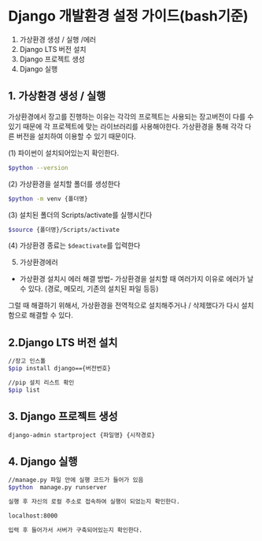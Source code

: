 # Django 개발환경 설정 가이드(bash기준)

1. 가상환경 생성 / 실행 /에러
2. Django LTS 버전 설치
3. Django 프로젝트 생성
4. Django 실행

## 1. 가상환경 생성 / 실행

가상환경에서 장고를 진행하는 이유는 각각의 프로젝트는 사용되는 장고버전이 다를 수 있기 때문에 각 프로젝트에 맞는 라이브러리를 사용해야한다. 가상환경을 통해 각각 다른 버전을 설치하여 이용할 수 있기 때문이다.

(1) 파이썬이 설치되어있는지 확인한다.

```bash
$python --version
```

(2) 가상환경을 설치할 폴더를 생성한다

```bash
$python -m venv {폴더명} 
```

(3) 설치된 폴더의 Scripts/activate를 실행시킨다

```bash
$source {폴더명}/Scripts/activate
```

(4) 가상환경 종료는 `$deactivate`를 입력한다

5) 가상환경에러

* 가상환경 설치시 에러 해결 방법- 가상환경을 설치할 때 여러가지 이유로 에러가 날 수 있다. (경로, 메모리, 기존의 설치된 파일 등등)

그럴 때 해결하기 위해서, 가상환경을 전역적으로 설치해주거나 / 삭제했다가 다시 설치함으로 해결할 수 있다.

## 2.Django LTS 버전 설치

```bash
//장고 인스톨
$pip install django=={버전번호}

//pip 설치 리스트 확인
$pip list
```

## 3. Django 프로젝트 생성

```bash
django-admin startproject {파일명} {시작경로}
```

## 4. Django 실행

```bash
//manage.py 파일 안에 실행 코드가 들어가 있음 
$python  manage.py runserver 

실행 후 자신의 로컬 주소로 접속하여 실행이 되었는지 확인한다.

localhost:8000

입력 후 들어가서 서버가 구축되어있는지 확인한다.
```